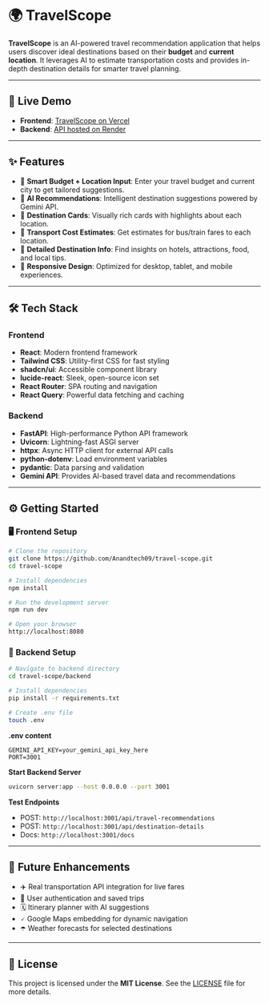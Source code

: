 # 🌍 TravelScope

**TravelScope** is an AI-powered travel recommendation application that helps users discover ideal destinations based on their **budget** and **current location**. It leverages AI to estimate transportation costs and provides in-depth destination details for smarter travel planning.

---

## 🚀 Live Demo

- **Frontend**: [TravelScope on Vercel](https://travel-scope.vercel.app/)
- **Backend**: [API hosted on Render](https://travel-scope.onrender.com/)

---

## ✨ Features

- 🎯 **Smart Budget + Location Input**: Enter your travel budget and current city to get tailored suggestions.
- 🧠 **AI Recommendations**: Intelligent destination suggestions powered by Gemini API.
- 🗽 **Destination Cards**: Visually rich cards with highlights about each location.
- 🚆 **Transport Cost Estimates**: Get estimates for bus/train fares to each location.
- 📌 **Detailed Destination Info**: Find insights on hotels, attractions, food, and local tips.
- 📱 **Responsive Design**: Optimized for desktop, tablet, and mobile experiences.

---

## 🛠️ Tech Stack

### Frontend

- **React**: Modern frontend framework
- **Tailwind CSS**: Utility-first CSS for fast styling
- **shadcn/ui**: Accessible component library
- **lucide-react**: Sleek, open-source icon set
- **React Router**: SPA routing and navigation
- **React Query**: Powerful data fetching and caching

### Backend

- **FastAPI**: High-performance Python API framework
- **Uvicorn**: Lightning-fast ASGI server
- **httpx**: Async HTTP client for external API calls
- **python-dotenv**: Load environment variables
- **pydantic**: Data parsing and validation
- **Gemini API**: Provides AI-based travel data and recommendations

---

## ⚙️ Getting Started

### 🖥️ Frontend Setup

```bash
# Clone the repository
git clone https://github.com/Anandtech09/travel-scope.git
cd travel-scope

# Install dependencies
npm install

# Run the development server
npm run dev

# Open your browser
http://localhost:8080
```

### 🔧 Backend Setup

```bash
# Navigate to backend directory
cd travel-scope/backend

# Install dependencies
pip install -r requirements.txt

# Create .env file
touch .env
```

**.env content**
```
GEMINI_API_KEY=your_gemini_api_key_here
PORT=3001
```

**Start Backend Server**
```bash
uvicorn server:app --host 0.0.0.0 --port 3001
```

**Test Endpoints**
- POST: `http://localhost:3001/api/travel-recommendations`
- POST: `http://localhost:3001/api/destination-details`
- Docs: `http://localhost:3001/docs`

---

## 🔮 Future Enhancements

- ✈️ Real transportation API integration for live fares
- 👤 User authentication and saved trips
- 🗓️ Itinerary planner with AI suggestions
- 🗸️ Google Maps embedding for dynamic navigation
- ☂️ Weather forecasts for selected destinations

---

## 📄 License

This project is licensed under the **MIT License**. See the [LICENSE](LICENSE) file for more details.

